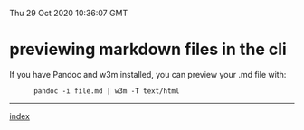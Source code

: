 Thu 29 Oct 2020 10:36:07 GMT

# previewing markdown files in the cli

If you have Pandoc and w3m installed, you can preview your .md file with:  
```
      pandoc -i file.md | w3m -T text/html
```  
___
[index](./index-file.md)
